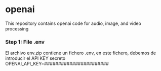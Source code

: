 # openai
This repository contains openai code for audio, image, and video processing

### Step 1: File .env
El archivo env.zip contiene un  fichero .env, en este fichero, debemos de introducir el API KEY secreto OPENAI_API_KEY=#######################
